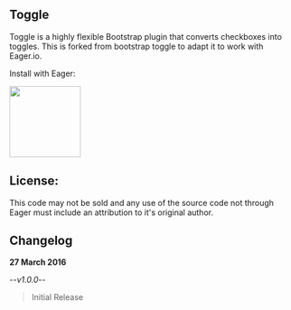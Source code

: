 ## Toggle
Toggle is a highly flexible Bootstrap plugin that converts checkboxes into toggles. This is forked from bootstrap toggle to adapt it to work with Eager.io.

Install with Eager:

<a href="https://eager.io/app/toggle/install?source=button">
  <img src="https://install.eager.io/install-button.png" border="0" width="126">
</a>

## License: 

This code may not be sold and any use of the source code not through Eager must include an attribution to it's original author.

## Changelog 

**27 March 2016**

--*v1.0.0*--
> Initial Release